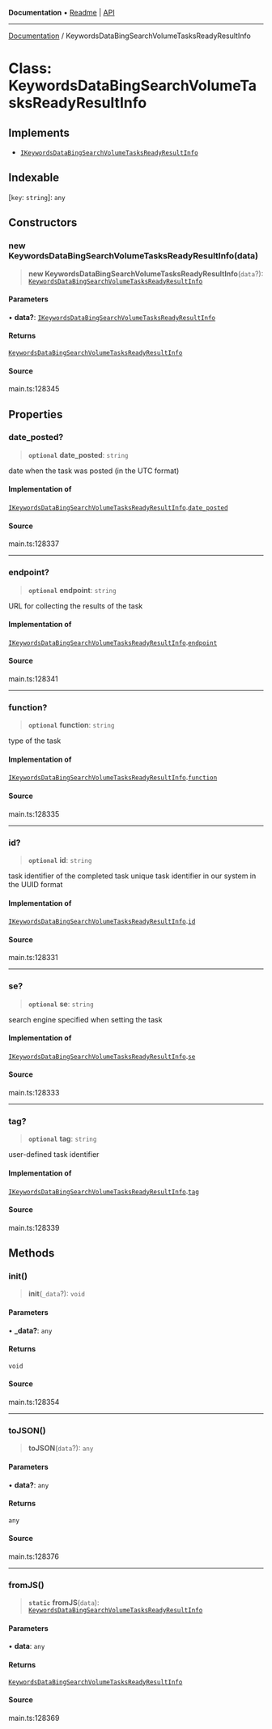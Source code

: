 **Documentation** • [Readme](../README.md) \| [API](../globals.md)

***

[Documentation](../README.md) / KeywordsDataBingSearchVolumeTasksReadyResultInfo

# Class: KeywordsDataBingSearchVolumeTasksReadyResultInfo

## Implements

- [`IKeywordsDataBingSearchVolumeTasksReadyResultInfo`](../interfaces/IKeywordsDataBingSearchVolumeTasksReadyResultInfo.md)

## Indexable

 \[`key`: `string`\]: `any`

## Constructors

### new KeywordsDataBingSearchVolumeTasksReadyResultInfo(data)

> **new KeywordsDataBingSearchVolumeTasksReadyResultInfo**(`data`?): [`KeywordsDataBingSearchVolumeTasksReadyResultInfo`](KeywordsDataBingSearchVolumeTasksReadyResultInfo.md)

#### Parameters

• **data?**: [`IKeywordsDataBingSearchVolumeTasksReadyResultInfo`](../interfaces/IKeywordsDataBingSearchVolumeTasksReadyResultInfo.md)

#### Returns

[`KeywordsDataBingSearchVolumeTasksReadyResultInfo`](KeywordsDataBingSearchVolumeTasksReadyResultInfo.md)

#### Source

main.ts:128345

## Properties

### date\_posted?

> **`optional`** **date\_posted**: `string`

date when the task was posted (in the UTC format)

#### Implementation of

[`IKeywordsDataBingSearchVolumeTasksReadyResultInfo`](../interfaces/IKeywordsDataBingSearchVolumeTasksReadyResultInfo.md).[`date_posted`](../interfaces/IKeywordsDataBingSearchVolumeTasksReadyResultInfo.md#date_posted)

#### Source

main.ts:128337

***

### endpoint?

> **`optional`** **endpoint**: `string`

URL for collecting the results of the task

#### Implementation of

[`IKeywordsDataBingSearchVolumeTasksReadyResultInfo`](../interfaces/IKeywordsDataBingSearchVolumeTasksReadyResultInfo.md).[`endpoint`](../interfaces/IKeywordsDataBingSearchVolumeTasksReadyResultInfo.md#endpoint)

#### Source

main.ts:128341

***

### function?

> **`optional`** **function**: `string`

type of the task

#### Implementation of

[`IKeywordsDataBingSearchVolumeTasksReadyResultInfo`](../interfaces/IKeywordsDataBingSearchVolumeTasksReadyResultInfo.md).[`function`](../interfaces/IKeywordsDataBingSearchVolumeTasksReadyResultInfo.md#function)

#### Source

main.ts:128335

***

### id?

> **`optional`** **id**: `string`

task identifier of the completed task
unique task identifier in our system in the UUID format

#### Implementation of

[`IKeywordsDataBingSearchVolumeTasksReadyResultInfo`](../interfaces/IKeywordsDataBingSearchVolumeTasksReadyResultInfo.md).[`id`](../interfaces/IKeywordsDataBingSearchVolumeTasksReadyResultInfo.md#id)

#### Source

main.ts:128331

***

### se?

> **`optional`** **se**: `string`

search engine specified when setting the task

#### Implementation of

[`IKeywordsDataBingSearchVolumeTasksReadyResultInfo`](../interfaces/IKeywordsDataBingSearchVolumeTasksReadyResultInfo.md).[`se`](../interfaces/IKeywordsDataBingSearchVolumeTasksReadyResultInfo.md#se)

#### Source

main.ts:128333

***

### tag?

> **`optional`** **tag**: `string`

user-defined task identifier

#### Implementation of

[`IKeywordsDataBingSearchVolumeTasksReadyResultInfo`](../interfaces/IKeywordsDataBingSearchVolumeTasksReadyResultInfo.md).[`tag`](../interfaces/IKeywordsDataBingSearchVolumeTasksReadyResultInfo.md#tag)

#### Source

main.ts:128339

## Methods

### init()

> **init**(`_data`?): `void`

#### Parameters

• **\_data?**: `any`

#### Returns

`void`

#### Source

main.ts:128354

***

### toJSON()

> **toJSON**(`data`?): `any`

#### Parameters

• **data?**: `any`

#### Returns

`any`

#### Source

main.ts:128376

***

### fromJS()

> **`static`** **fromJS**(`data`): [`KeywordsDataBingSearchVolumeTasksReadyResultInfo`](KeywordsDataBingSearchVolumeTasksReadyResultInfo.md)

#### Parameters

• **data**: `any`

#### Returns

[`KeywordsDataBingSearchVolumeTasksReadyResultInfo`](KeywordsDataBingSearchVolumeTasksReadyResultInfo.md)

#### Source

main.ts:128369
